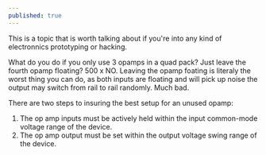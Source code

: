 ```yaml
---
published: true
---
```

This is a topic that is worth talking about if you're into any kind of electronnics prototyping or hacking.

What do you do if you only use 3 opamps in a quad pack? Just leave the fourth opamp floating? 500 x NO. Leaving the opamp foating is literaly the worst thing you can do, as both inputs are floating and will pick up noise the output may switch from rail to rail randomly. Much bad. 

There are two steps to insuring the best setup for an unused opamp:
1. The op amp inputs must be actively held within the input common-mode voltage range of the device. 
2. The op amp output must be set within the output voltage swing range of the device.
